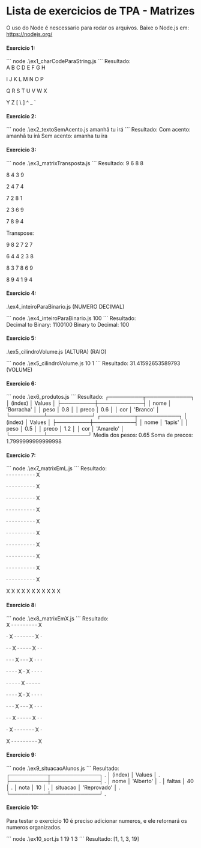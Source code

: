 # Lista de exercicios de TPA - Matrizes

O uso do Node é nescessario para rodar os arquivos. 
Baixe o Node.js em: <https://nodejs.org/>

#### Exercicio 1:
´´´
node .\ex1_charCodeParaString.js
´´´
Resultado:  
A  B  C  D  E  F  G  H

I  J  K  L  M  N  O  P

Q  R  S  T  U  V  W  X

Y  Z  [  \  ]  ^  _  `



#### Exercicio 2:
´´´
node .\ex2_textoSemAcento.js amanhã tu irá
´´´
Resultado:
Com acento:  amanhã tu irá
Sem acento:  amanha tu ira



#### Exercicio 3:
´´´
node .\ex3_matrixTransposta.js
´´´
Resultado:
9  6  8  8

8  4  3  9

2  4  7  4

7  2  8  1

2  3  6  9

7  8  9  4


Transpose:


9  8  2  7  2  7

6  4  4  2  3  8

8  3  7  8  6  9

8  9  4  1  9  4



#### Exercicio 4:

.\ex4_inteiroParaBinario.js (NUMERO DECIMAL)

´´´
node .\ex4_inteiroParaBinario.js 100
´´´
Resultado:  
Decimal to Binary: 1100100
Binary to Decimal: 100



#### Exercicio 5:

.\ex5_cilindroVolume.js (ALTURA) (RAIO)

´´´
node .\ex5_cilindroVolume.js 10 1
´´´
Resultado:
31.41592653589793 (VOLUME)



#### Exercicio 6:
´´´
node .\ex6_produtos.js
´´´
Resultado:
┌─────────┬────────────┐
│ (index) │   Values   │
├─────────┼────────────┤
│  nome   │ 'Borracha' │
│  peso   │    0.8     │
│  preco  │    0.6     │
│   cor   │  'Branco'  │
└─────────┴────────────┘
┌─────────┬───────────┐
│ (index) │  Values   │
├─────────┼───────────┤
│  nome   │  'lapis'  │
│  peso   │    0.5    │
│  preco  │    1.2    │
│   cor   │ 'Amarelo' │
└─────────┴───────────┘
Media dos pesos:  0.65
Soma de precos:  1.7999999999999998



#### Exercicio 7:
´´´
node .\ex7_matrixEmL.js
´´´
Resultado:  
·  ·  ·  ·  ·  ·  ·  ·  ·  ·  X

·  ·  ·  ·  ·  ·  ·  ·  ·  ·  X

·  ·  ·  ·  ·  ·  ·  ·  ·  ·  X

·  ·  ·  ·  ·  ·  ·  ·  ·  ·  X

·  ·  ·  ·  ·  ·  ·  ·  ·  ·  X

·  ·  ·  ·  ·  ·  ·  ·  ·  ·  X

·  ·  ·  ·  ·  ·  ·  ·  ·  ·  X

·  ·  ·  ·  ·  ·  ·  ·  ·  ·  X

·  ·  ·  ·  ·  ·  ·  ·  ·  ·  X

·  ·  ·  ·  ·  ·  ·  ·  ·  ·  X

X  X  X  X  X  X  X  X  X  X  X



#### Exercicio 8:
´´´
node .\ex8_matrixEmX.js
´´´
Resultado:  
X  ·  ·  ·  ·  ·  ·  ·  ·  ·  X

·  X  ·  ·  ·  ·  ·  ·  ·  X  ·

·  ·  X  ·  ·  ·  ·  ·  X  ·  ·

·  ·  ·  X  ·  ·  ·  X  ·  ·  ·

·  ·  ·  ·  X  ·  X  ·  ·  ·  ·

·  ·  ·  ·  ·  X  ·  ·  ·  ·  ·

·  ·  ·  ·  X  ·  X  ·  ·  ·  ·

·  ·  ·  X  ·  ·  ·  X  ·  ·  ·

·  ·  X  ·  ·  ·  ·  ·  X  ·  ·

·  X  ·  ·  ·  ·  ·  ·  ·  X  ·

X  ·  ·  ·  ·  ·  ·  ·  ·  ·  X



#### Exercicio 9:
´´´
node .\ex9_situacaoAlunos.js
´´´
Resultado:  
┌──────────┬─────────────┐ .
│ (index)  │   Values    │ .
├──────────┼─────────────┤ .
│   nome   │  'Alberto'  │ .
│  faltas  │     40      │ .
│   nota   │     10      │ .
│ situacao │ 'Reprovado' │ .
└──────────┴─────────────┘ .



#### Exercicio 10:

Para testar o exercicio 10 é preciso adicionar numeros, e ele retornará os numeros organizados.

´´´
node .\ex10_sort.js 1 19 1 3
´´´
Resultado:  [1, 1, 3, 19]
